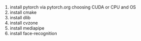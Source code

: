 1. install pytorch via pytorch.org choosing CUDA or CPU and OS
2. install cmake
3. install dlib
4. install cvzone
5. install mediapipe
6. install face-recognition
